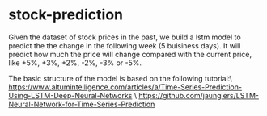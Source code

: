 # stock-prediction

Given the dataset of stock prices in the past, we build a lstm model to predict the the change in the following week (5 buisiness days). It will predict how much the price will change compared with the current price, like +5%, +3%, +2%, -2%, -3% or -5%.

The basic structure of the model is based on the following tutorial:\\
https://www.altumintelligence.com/articles/a/Time-Series-Prediction-Using-LSTM-Deep-Neural-Networks \\
https://github.com/jaungiers/LSTM-Neural-Network-for-Time-Series-Prediction

